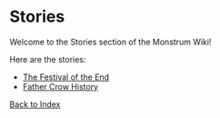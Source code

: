 # Stories

Welcome to the Stories section of the Monstrum Wiki!

Here are the stories:

- [The Festival of the End](stories/festival-of-the-end/index.md)
- [Father Crow History](stories/father-crow-history/index.md)

[Back to Index](README.md)

